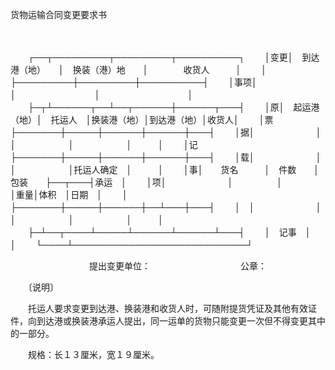 



货物运输合同变更要求书



 

　　


　　┌──┬─────────┬─────────┬──────────┐
　　│变更│　到达港（地）　　│　换装（港）地　　│　　　　收货人　　　│
　　│　　├─────────┼─────────┼──────────┤
　　│事项│　　　　　　　　　│　　　　　　　　　│　　　　　　　　　　│
　　├─┬┴──────┬──┴──┬──────┼──────┬───┤
　　│原│　起运港（地）│　托运人　│换装港（地）│到达港（地）│收货人│
　　│票├───────┼─────┼──────┼──────┼───┤
　　│据│　　　　　　　│　　　　　│　　　　　　│　　　　　　│　　　│
　　│记├───────┼─────┼──────┼──────┼───┤
　　│载│　　　　　　　│　　　　　│　　　　　　│托运人确定　│　　　│
　　│事│　　货名　　　│　件数　　│　　包装　　├──┬───┤承运　│
　　│项│　　　　　　　│　　　　　│　　　　　　│重量│体积　│日期　│
　　│　├───────┼─────┼──────┼──┴───┼───┤
　　│　│　　　　　　　│　　　　　│　　　　　　│　　　　　　│　　　│
　　├─┴──┬────┴─────┴──────┴──────┴───┤
　　│　记事　│　　　　　　　　　　　　　　　　　　　　　　　　　　　　│
　　└────┴────────────────────────────┘
　　


　　　　　　　　　提出变更单位：　　　　　　　　　　 公章：

　　〔说明〕

　　托运人要求变更到达港、换装港和收货人时，可随附提货凭证及其他有效证件，向到达港或换装港承运人提出，同一运单的货物只能变更一次但不得变更其中的一部分。

　　规格：长１３厘米，宽１９厘米。

　　